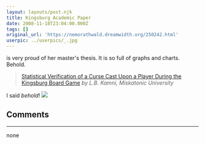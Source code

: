 ```yaml
---
layout: layouts/post.njk
title: Kingsburg Academic Paper
date: 2008-11-18T23:04:00.000Z
tags: []
original_url: 'https://nemorathwald.dreamwidth.org/250242.html'
userpic: ../userpics/_.jpg
---
```

is very proud of her master's thesis. It is so full of graphs and charts. Behold.

> [Statistical Verification of a Curse Cast Upon a Player During the Kingsburg Board Game](http://le-bebna-kamni.livejournal.com/35009.html) _by L.B. Kamni, Miskatonic University_

I said _behold_! ![](http://lh5.ggpht.com/_ENXtTKU9j1A/SSNQIpjX21I/AAAAAAAAF78/w8iKkHxu6VI/s800/kingsburgdemoncurse.jpg)

## Comments

---

none
